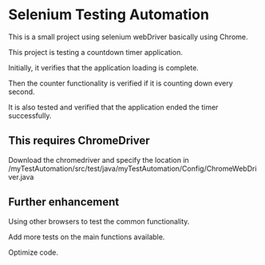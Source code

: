 # Selenium Testing Automation
This is a small project using selenium webDriver basically using Chrome.

This project is testing a countdown timer application. 

Initially, it verifies that the application loading is complete.

Then the counter functionality is verified if it is counting down every second.

It is also tested and verified that the application ended the timer successfully.

## This requires ChromeDriver
Download the chromedriver and specify the location in 
/myTestAutomation/src/test/java/myTestAutomation/Config/ChromeWebDriver.java

## Further enhancement

Using other browsers to test the common functionality.

Add more tests on the main functions available.

Optimize code.
